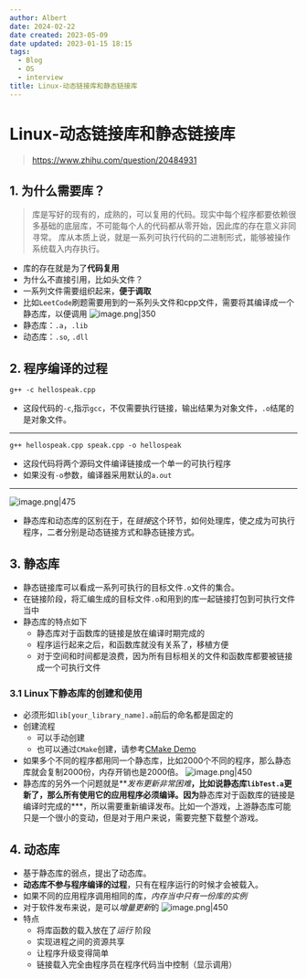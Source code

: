 ```yaml
---
author: Albert
date: 2024-02-22
date created: 2023-05-09
date updated: 2023-01-15 18:15
tags:
  - Blog
  - OS
  - interview
title: Linux-动态链接库和静态链接库
---
```


# Linux-动态链接库和静态链接库

> https://www.zhihu.com/question/20484931

## 1. 为什么需要库？

> 库是写好的现有的，成熟的，可以复用的代码。现实中每个程序都要依赖很多基础的底层库，不可能每个人的代码都从零开始，因此库的存在意义非同寻常。
> 库从本质上说，就是一系列可执行代码的二进制形式，能够被操作系统载入内存执行。

- 库的存在就是为了**代码复用**
- 为什么不直接引用，比如头文件？
- 一系列文件需要组织起来，**便于调取**
- 比如`LeetCode`刷题需要用到的一系列头文件和cpp文件，需要将其编译成一个静态库，以便调用
  ![image.png|350](https://img-20221128.oss-cn-shanghai.aliyuncs.com/img-2022-11/20230115165356.png)
- 静态库：`.a`，`.lib`
- 动态库：`.so`, `.dll`

## 2. 程序编译的过程

```shell
g++ -c hellospeak.cpp
```

- 这段代码的`-c`,指示`gcc`，不仅需要执行链接，输出结果为对象文件，`.o`结尾的是对象文件。

---

```shell
g++ hellospeak.cpp speak.cpp -o hellospeak
```

- 这段代码将两个源码文件编译链接成一个单一的可执行程序
- 如果没有`-o`参数，编译器采用默认的`a.out`

---

![image.png|475](https://img-20221128.oss-cn-shanghai.aliyuncs.com/img-2022-11/20230115170249.png)

- 静态库和动态库的区别在于，在*链接*这个环节，如何处理库，使之成为可执行程序，二者分别是动态链接方式和静态链接方式。

## 3. 静态库

- 静态链接库可以看成一系列可执行的目标文件`.o`文件的集合。
- 在链接阶段，将汇编生成的目标文件`.o`和用到的库一起链接打包到可执行文件当中
- 静态库的特点如下
  - 静态库对于函数库的链接是放在编译时期完成的
  - 程序运行起来之后，和函数库就没有关系了，移植方便
  - 对于空间和时间都是浪费，因为所有目标相关的文件和函数库都要被链接成一个可执行文件

### 3.1 Linux下静态库的创建和使用

- 必须形如`lib[your_library_name].a`前后的命名都是固定的
- 创建流程
  - 可以手动创建
  - 也可以通过`CMake`创建，请参考[CMake Demo](https://github.com/wzpan/cmake-demo)
- 如果多个不同的程序都用同一个静态库，比如2000个不同的程序，那么静态库就会复制2000份，内存开销也是2000倍。
  ![image.png|450](https://img-20221128.oss-cn-shanghai.aliyuncs.com/img-2022-11/20230115180907.png)
- 静态库的另外一个问题就是**_发布更新非常困难_**，比如说静态库`libTest.a`更新了，那么所有使用它的应用程序必须编译。因为**静态库对于函数库的链接是编译时完成的\***，所以需要重新编译发布。比如一个游戏，上游静态库可能只是一个很小的变动，但是对于用户来说，需要完整下载整个游戏。

## 4. 动态库

- 基于静态库的弱点，提出了动态库。
- **动态库不参与程序编译的过程**，只有在程序运行的时候才会被载入。
- 如果不同的应用程序调用相同的库，_内存当中只有一份库的实例_
- 对于软件发布来说，是可以*增量更新*的
  ![image.png|450](https://img-20221128.oss-cn-shanghai.aliyuncs.com/img-2022-11/20230115181422.png)
- 特点
  - 将库函数的载入放在了*运行* 阶段
  - 实现进程之间的资源共享
  - 让程序升级变得简单
  - 链接载入完全由程序员在程序代码当中控制（显示调用）
